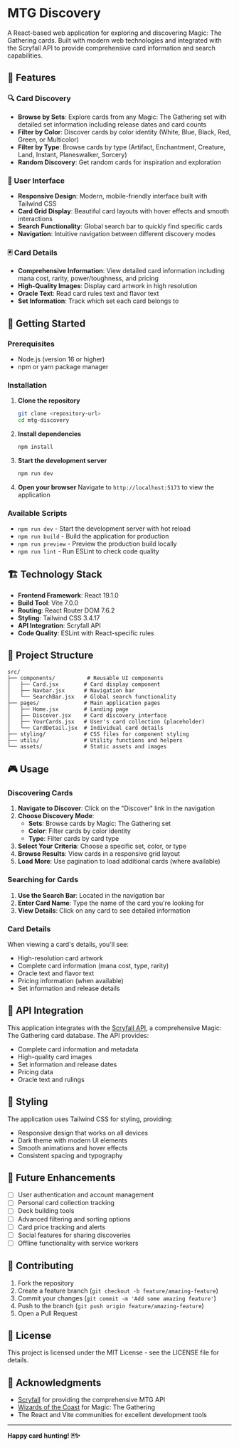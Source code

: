 # MTG Discovery

A React-based web application for exploring and discovering Magic: The Gathering cards. Built with modern web technologies and integrated with the Scryfall API to provide comprehensive card information and search capabilities.

## 🎯 Features

### 🔍 Card Discovery
- **Browse by Sets**: Explore cards from any Magic: The Gathering set with detailed set information including release dates and card counts
- **Filter by Color**: Discover cards by color identity (White, Blue, Black, Red, Green, or Multicolor)
- **Filter by Type**: Browse cards by type (Artifact, Enchantment, Creature, Land, Instant, Planeswalker, Sorcery)
- **Random Discovery**: Get random cards for inspiration and exploration

### 📱 User Interface
- **Responsive Design**: Modern, mobile-friendly interface built with Tailwind CSS
- **Card Grid Display**: Beautiful card layouts with hover effects and smooth interactions
- **Search Functionality**: Global search bar to quickly find specific cards
- **Navigation**: Intuitive navigation between different discovery modes

### 🃏 Card Details
- **Comprehensive Information**: View detailed card information including mana cost, rarity, power/toughness, and pricing
- **High-Quality Images**: Display card artwork in high resolution
- **Oracle Text**: Read card rules text and flavor text
- **Set Information**: Track which set each card belongs to

## 🚀 Getting Started

### Prerequisites
- Node.js (version 16 or higher)
- npm or yarn package manager

### Installation

1. **Clone the repository**
   ```bash
   git clone <repository-url>
   cd mtg-discovery
   ```

2. **Install dependencies**
   ```bash
   npm install
   ```

3. **Start the development server**
   ```bash
   npm run dev
   ```

4. **Open your browser**
   Navigate to `http://localhost:5173` to view the application

### Available Scripts

- `npm run dev` - Start the development server with hot reload
- `npm run build` - Build the application for production
- `npm run preview` - Preview the production build locally
- `npm run lint` - Run ESLint to check code quality

## 🏗️ Technology Stack

- **Frontend Framework**: React 19.1.0
- **Build Tool**: Vite 7.0.0
- **Routing**: React Router DOM 7.6.2
- **Styling**: Tailwind CSS 3.4.17
- **API Integration**: Scryfall API
- **Code Quality**: ESLint with React-specific rules

## 📁 Project Structure

```
src/
├── components/          # Reusable UI components
│   ├── Card.jsx        # Card display component
│   ├── Navbar.jsx      # Navigation bar
│   └── SearchBar.jsx   # Global search functionality
├── pages/              # Main application pages
│   ├── Home.jsx        # Landing page
│   ├── Discover.jsx    # Card discovery interface
│   ├── YourCards.jsx   # User's card collection (placeholder)
│   └── CardDetail.jsx  # Individual card details
├── styling/            # CSS files for component styling
├── utils/              # Utility functions and helpers
└── assets/             # Static assets and images
```

## 🎮 Usage

### Discovering Cards

1. **Navigate to Discover**: Click on the "Discover" link in the navigation
2. **Choose Discovery Mode**:
   - **Sets**: Browse cards by Magic: The Gathering set
   - **Color**: Filter cards by color identity
   - **Type**: Filter cards by card type
3. **Select Your Criteria**: Choose a specific set, color, or type
4. **Browse Results**: View cards in a responsive grid layout
5. **Load More**: Use pagination to load additional cards (where available)

### Searching for Cards

1. **Use the Search Bar**: Located in the navigation bar
2. **Enter Card Name**: Type the name of the card you're looking for
3. **View Details**: Click on any card to see detailed information

### Card Details

When viewing a card's details, you'll see:
- High-resolution card artwork
- Complete card information (mana cost, type, rarity)
- Oracle text and flavor text
- Pricing information (when available)
- Set information and release details

## 🔧 API Integration

This application integrates with the [Scryfall API](https://scryfall.com/docs/api), a comprehensive Magic: The Gathering card database. The API provides:

- Complete card information and metadata
- High-quality card images
- Set information and release dates
- Pricing data
- Oracle text and rulings

## 🎨 Styling

The application uses Tailwind CSS for styling, providing:
- Responsive design that works on all devices
- Dark theme with modern UI elements
- Smooth animations and hover effects
- Consistent spacing and typography

## 🚧 Future Enhancements

- [ ] User authentication and account management
- [ ] Personal card collection tracking
- [ ] Deck building tools
- [ ] Advanced filtering and sorting options
- [ ] Card price tracking and alerts
- [ ] Social features for sharing discoveries
- [ ] Offline functionality with service workers

## 🤝 Contributing

1. Fork the repository
2. Create a feature branch (`git checkout -b feature/amazing-feature`)
3. Commit your changes (`git commit -m 'Add some amazing feature'`)
4. Push to the branch (`git push origin feature/amazing-feature`)
5. Open a Pull Request

## 📄 License

This project is licensed under the MIT License - see the LICENSE file for details.

## 🙏 Acknowledgments

- [Scryfall](https://scryfall.com/) for providing the comprehensive MTG API
- [Wizards of the Coast](https://company.wizards.com/) for Magic: The Gathering
- The React and Vite communities for excellent development tools

---

**Happy card hunting! 🃏✨**
